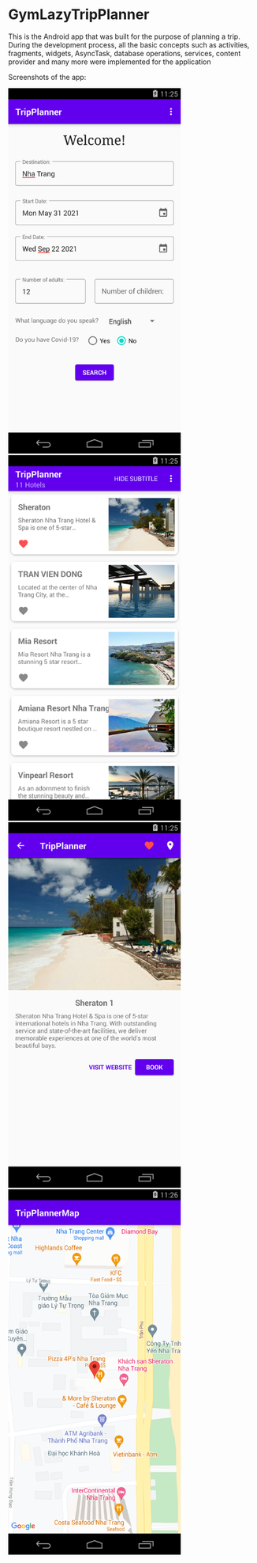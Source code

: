 # GymLazyTripPlanner
This is the Android app that was built for the purpose of planning a trip. During the development process, all the basic concepts such as activities, fragments, widgets, AsyncTask, database operations, services, content provider and many more were implemented for the application

Screenshots of the app:

<div float="left">
    <img src="./trip_planner_screen.png" width="350"/>
    <img src="./hotel_list_screen.png" width="350"/>
</div>

<div float="left">
 <img src="./hotel_screen.png" width="350"/>
  <img src="./map_screen.png" width="350"/>
</div>



